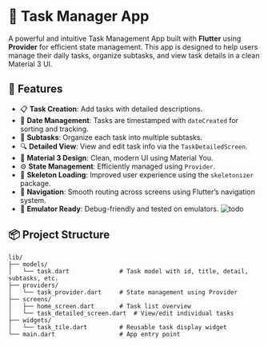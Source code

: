 # 📝 Task Manager App

A powerful and intuitive Task Management App built with **Flutter** using **Provider** for efficient state management. This app is designed to help users manage their daily tasks, organize subtasks, and view task details in a clean Material 3 UI.

## 🚀 Features

- 📋 **Task Creation**: Add tasks with detailed descriptions.
- 📅 **Date Management**: Tasks are timestamped with `dateCreated` for sorting and tracking.
- 🧩 **Subtasks**: Organize each task into multiple subtasks.
- 🔍 **Detailed View**: View and edit task info via the `TaskDetailedScreen`.
- 🎨 **Material 3 Design**: Clean, modern UI using Material You.
- ⚙️ **State Management**: Efficiently managed using `Provider`.
- 🦴 **Skeleton Loading**: Improved user experience using the `skeletonizer` package.
- 🧭 **Navigation**: Smooth routing across screens using Flutter’s navigation system.
- 🧪 **Emulator Ready**: Debug-friendly and tested on emulators.
![todo](https://github.com/user-attachments/assets/b8ffc73c-72f8-4d95-9c99-f3bc4f038fc7)


## 📦 Project Structure

```plaintext
lib/
├── models/
│   └── task.dart              # Task model with id, title, detail, subtasks, etc.
├── providers/
│   └── task_provider.dart     # State management using Provider
├── screens/
│   ├── home_screen.dart       # Task list overview
│   └── task_detailed_screen.dart  # View/edit individual tasks
├── widgets/
│   └── task_tile.dart         # Reusable task display widget
└── main.dart                  # App entry point

